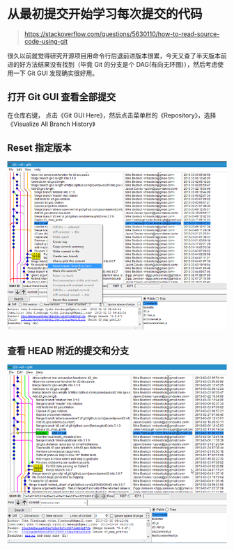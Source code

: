 # 从最初提交开始学习每次提交的代码

> <https://stackoverflow.com/questions/5630110/how-to-read-source-code-using-git>

很久以前就觉得研究开源项目用命令行后退前进版本很累，今天又查了半天版本前进的好方法结果没有找到（毕竟 Git 的分支是个 DAG(有向无环图)），然后考虑使用一下 Git GUI 发现确实很好用。

## 打开 Git GUI 查看全部提交

在仓库右键， 点击《Git GUI Here》，然后点击菜单栏的《Repository》，选择《Visualize All Branch History》

## Reset 指定版本

![](./img/Git-学习开源代码的技巧-1.png)

## 查看 HEAD 附近的提交和分支

![](./img/Git-学习开源代码的技巧-2.png)
